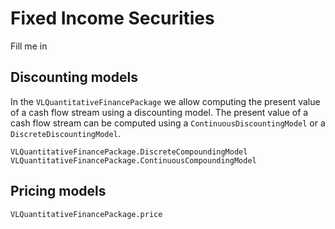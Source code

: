# Fixed Income Securities
Fill me in

## Discounting models
In the `VLQuantitativeFinancePackage` we allow computing the present value of a cash flow stream using a discounting model. 
The present value of a cash flow stream can be computed using a `ContinuousDiscountingModel` or a `DiscreteDiscountingModel`.

```@docs
VLQuantitativeFinancePackage.DiscreteCompoundingModel
VLQuantitativeFinancePackage.ContinuousCompoundingModel
```

## Pricing models
```@docs
VLQuantitativeFinancePackage.price
```